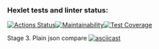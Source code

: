 ### Hexlet tests and linter status:
[![Actions Status](https://github.com/ToLive/frontend-project-lvl2/workflows/hexlet-check/badge.svg)](https://github.com/ToLive/frontend-project-lvl2/actions)[![Maintainability](https://api.codeclimate.com/v1/badges/89cead671c969f0b6234/maintainability)](https://codeclimate.com/github/ToLive/frontend-project-lvl2/maintainability)[![Test Coverage](https://api.codeclimate.com/v1/badges/89cead671c969f0b6234/test_coverage)](https://codeclimate.com/github/ToLive/frontend-project-lvl2/test_coverage)


Stage 3. Plain json compare
[![asciicast](https://asciinema.org/a/w7AacnpmlmOuWc99TBVl2wSMy.svg)](https://asciinema.org/a/w7AacnpmlmOuWc99TBVl2wSMy)